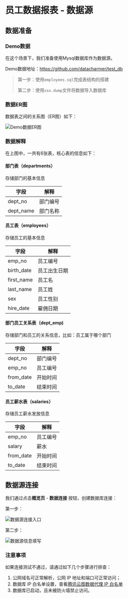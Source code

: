 # 员工数据报表 - 数据源

## 数据准备

### Demo数据

在这个场景下，我们准备使用Mysql数据库作为数据源。

Demo数据地址：<https://github.com/datacharmer/test_db>

> 第一步：使用`employees.sql`完成表结构的搭建
>
> 第二步：使用`xxx.dump`文件将数据导入数据库

### 数据ER图

数据表之间的关系图（ER图）如下：

![Demo数据ER图](https://qcloudimg.tencent-cloud.cn/raw/90e0dc2a6d9d64cb19b9272c915b5688.png)

### 数据解释

在上图中，一共有6张表，核心表的信息如下：

#### 部门表（departments）

存储部门的基本信息

| 字段 | 解释 |
|---|---|
| dept_no  | 部门编号 |
| dept_name  | 部门名称 |

#### 员工表（employees）

存储员工的基本信息

| 字段 | 解释 |
|---|---|
| emp_no  | 员工编号 |
| birth_date | 员工出生日期 |
| first_name | 员工名 |
| last_name | 员工姓 |
| sex | 员工性别 |
| hire_date | 雇佣日期 |

#### 部门员工关系表（dept_emp)

存储部门和员工的关系信息，比如：员工属于哪个部门

| 字段 | 解释 |
|---|---|
| dept_no  | 部门编号 |
| emp_no  | 员工编号 |
| from_date | 开始时间 |
| to_date | 结束时间 |

#### 员工薪水表（salaries）

存储员工薪水发放信息

| 字段 | 解释 |
|---|---|
| emp_no  | 员工编号 |
| salary  | 薪水 |
| from_date | 开始时间 |
| to_date | 结束时间 |

## 数据源连接

我们通过点击**概览页** - **数据连接** 按钮，创建数据库连接：

第一步：

![数据源连接入口](https://qcloudimg.tencent-cloud.cn/raw/05a6700a5dec8f58d1a34f70bb661345.png)

第二步：

![数据源信息填写](https://qcloudimg.tencent-cloud.cn/raw/3e2502a3e164d10b5134e31d3095a52f.png)

### 注意事项

如果连接测试不通过，请通过如下几个步骤进行排查：

1. 公网域名可正常解析，公网 IP 地址和端口可正常访问；
2. 数据库 IP 白名单设置，查看[腾讯云图数据代理 IP 白名单](https://cloud.tencent.com/document/product/665/42131)
3. 数据库已启动，且未被防火墙禁止访问。
